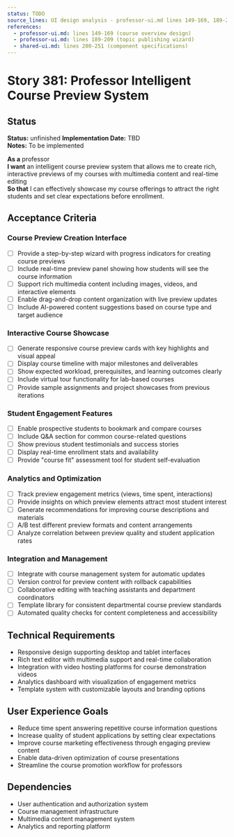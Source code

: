 ```yaml
---
status: TODO
source_lines: UI design analysis - professor-ui.md lines 149-169, 189-209
references:
  - professor-ui.md: lines 149-169 (course overview design)
  - professor-ui.md: lines 189-209 (topic publishing wizard)
  - shared-ui.md: lines 200-251 (component specifications)
---
```

# Story 381: Professor Intelligent Course Preview System

## Status
**Status:** unfinished
**Implementation Date:** TBD  
**Notes:** To be implemented

**As a** professor  
**I want** an intelligent course preview system that allows me to create rich, interactive previews of my courses with multimedia content and real-time editing  
**So that** I can effectively showcase my course offerings to attract the right students and set clear expectations before enrollment.

## Acceptance Criteria

### Course Preview Creation Interface
- [ ] Provide a step-by-step wizard with progress indicators for creating course previews
- [ ] Include real-time preview panel showing how students will see the course information
- [ ] Support rich multimedia content including images, videos, and interactive elements
- [ ] Enable drag-and-drop content organization with live preview updates
- [ ] Include AI-powered content suggestions based on course type and target audience

### Interactive Course Showcase
- [ ] Generate responsive course preview cards with key highlights and visual appeal
- [ ] Display course timeline with major milestones and deliverables
- [ ] Show expected workload, prerequisites, and learning outcomes clearly
- [ ] Include virtual tour functionality for lab-based courses
- [ ] Provide sample assignments and project showcases from previous iterations

### Student Engagement Features
- [ ] Enable prospective students to bookmark and compare courses
- [ ] Include Q&A section for common course-related questions
- [ ] Show previous student testimonials and success stories
- [ ] Display real-time enrollment stats and availability
- [ ] Provide "course fit" assessment tool for student self-evaluation

### Analytics and Optimization
- [ ] Track preview engagement metrics (views, time spent, interactions)
- [ ] Provide insights on which preview elements attract most student interest
- [ ] Generate recommendations for improving course descriptions and materials
- [ ] A/B test different preview formats and content arrangements
- [ ] Analyze correlation between preview quality and student application rates

### Integration and Management
- [ ] Integrate with course management system for automatic updates
- [ ] Version control for preview content with rollback capabilities
- [ ] Collaborative editing with teaching assistants and department coordinators
- [ ] Template library for consistent departmental course preview standards
- [ ] Automated quality checks for content completeness and accessibility

## Technical Requirements

- Responsive design supporting desktop and tablet interfaces
- Rich text editor with multimedia support and real-time collaboration
- Integration with video hosting platforms for course demonstration videos
- Analytics dashboard with visualization of engagement metrics
- Template system with customizable layouts and branding options

## User Experience Goals

- Reduce time spent answering repetitive course information questions
- Increase quality of student applications by setting clear expectations
- Improve course marketing effectiveness through engaging preview content
- Enable data-driven optimization of course presentations
- Streamline the course promotion workflow for professors

## Dependencies

- User authentication and authorization system
- Course management infrastructure
- Multimedia content management system
- Analytics and reporting platform
